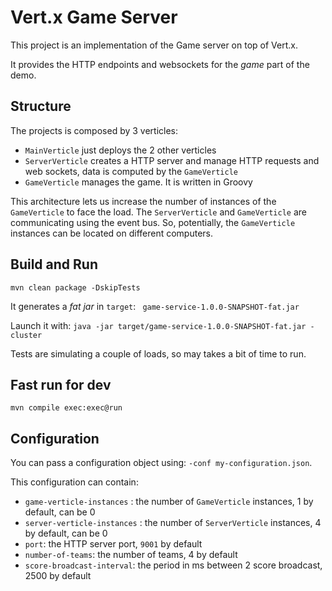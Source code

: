 # Vert.x Game Server

This project is an implementation of the Game server on top of Vert.x.

It provides the HTTP endpoints and websockets for the _game_ part of the demo.

## Structure

The projects is composed by 3 verticles:

* `MainVerticle` just deploys the 2 other verticles
* `ServerVerticle` creates a HTTP server and manage HTTP requests and web sockets, data is computed by the `GameVerticle`
* `GameVerticle` manages the game. It is written in Groovy
 
This architecture lets us increase the number of instances of the `GameVerticle` to face the load. The `ServerVerticle` and `GameVerticle` are communicating using the event bus. So, potentially, the `GameVerticle` instances can be located on different computers.  

## Build and Run

```
mvn clean package -DskipTests
```

It generates a _fat jar_ in `target`:  ` game-service-1.0.0-SNAPSHOT-fat.jar`

Launch it with: `java -jar target/game-service-1.0.0-SNAPSHOT-fat.jar - cluster`

Tests are simulating a couple of loads, so may takes a bit of time to run.

## Fast run for dev

```
mvn compile exec:exec@run
```

## Configuration

You can pass a configuration object using: `-conf my-configuration.json`.

This configuration can contain:

* `game-verticle-instances` : the number of `GameVerticle` instances, 1 by default, can be 0
* `server-verticle-instances` : the number of `ServerVerticle` instances, 4 by default, can be 0
* `port`: the HTTP server port, `9001` by default
* `number-of-teams`: the number of teams, 4 by default
* `score-broadcast-interval`: the period in ms between 2 score broadcast, 2500 by default

